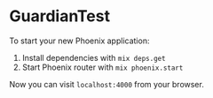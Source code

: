 # GuardianTest

To start your new Phoenix application:

1. Install dependencies with `mix deps.get`
2. Start Phoenix router with `mix phoenix.start`

Now you can visit `localhost:4000` from your browser.
